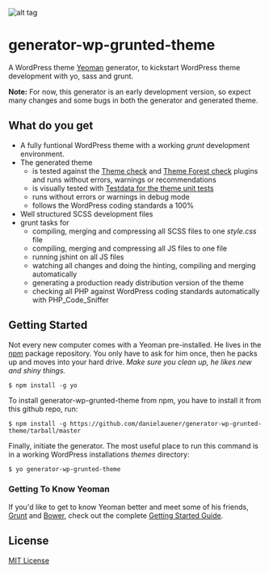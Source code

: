 ![alt tag](https://raw.github.com/danielauener/generator-wp-grunted-theme/master/header.png)

# generator-wp-grunted-theme

A WordPress theme [Yeoman](http://yeoman.io) generator, to kickstart WordPress
theme development with yo, sass and grunt.

**Note:** For now, this generator is an early development version, so expect many
changes and some bugs in both the generator and generated theme.

## What do you get
- A fully funtional WordPress theme with a working *grunt* development environment.
- The generated theme
  - is tested against the [Theme check](http://wordpress.org/plugins/theme-check/) and [Theme Forest check](http://wordpress.org/plugins/themeforest-check/) plugins and runs without errors, warnings or recommendations
  - is visually tested with [Testdata for the theme unit tests](https://wpcom-themes.svn.automattic.com/demo/theme-unit-test-data.xml)
  - runs without errors or warnings in debug mode
  - follows the WordPress coding standards a 100%
- Well structured SCSS development files
- grunt tasks for
  - compiling, merging and compressing all SCSS files to one *style.css* file
  - compiling, merging and compressing all JS files to one file
  - running jshint on all JS files
  - watching all changes and doing the hinting, compiling and merging automatically
  - generating a production ready distribution version of the theme
  - checking all PHP against WordPress coding standards automatically with PHP_Code_Sniffer


## Getting Started

Not every new computer comes with a Yeoman pre-installed. He lives in the [npm](https://npmjs.org) package repository. You only have to ask for him once, then he packs up and moves into your hard drive. *Make sure you clean up, he likes new and shiny things.*

```
$ npm install -g yo
```

To install generator-wp-grunted-theme from npm, you have to install it from this
github repo, run:

```
$ npm install -g https://github.com/danielauener/generator-wp-grunted-theme/tarball/master
```

Finally, initiate the generator. The most useful place to run this command is in
a working WordPress installations *themes* directory:

```
$ yo generator-wp-grunted-theme
```

### Getting To Know Yeoman

If you'd like to get to know Yeoman better and meet some of his friends, [Grunt](http://gruntjs.com) and [Bower](http://bower.io), check out the complete [Getting Started Guide](https://github.com/yeoman/yeoman/wiki/Getting-Started).


## License

[MIT License](http://en.wikipedia.org/wiki/MIT_License)
